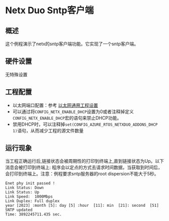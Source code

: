# Netx Duo Sntp客户端

## 概述

这个例程演示了netx的sntp客户端功能。它实现了一个sntp客户端。

## 硬件设置

无特殊设置

## 工程配置
- 以太网端口配置：参考 [以太网通用工程设置](../../../../lwip/doc/Ethernet_Common_Project_Settings_zh.md)
- 可以通过将`CONFIG_NETX_ENABLE_DHCP`设置为0或者注释掉定义`CONFIG_NETX_ENABLE_DHCP`宏的语句来禁止DHCP功能。
- 禁用DHCP时，可以注释掉`set(CONFIG_AZURE_RTOS_NETXDUO_ADDONS_DHCP 1)`语句，从而减少工程的源文件数量

## 运行现象

当工程正确运行后,链接状态会被周期性的打印到终端上,直到链接状态为Up。以下消息会被打印到终端上:
程序会以定点的方式去请求时间数据，当获取到时间后，会打印到终端上。注意：例程要求sntp服务器的root dispersion不能大于5秒。

```console
Enet phy init passed !
Link Status: Down
Link Status: Up
Link Speed:  1000Mbps
Link Duplex: Full duplex
year [2023] :month [5]: day [5] :hour  [11]: min  [21]: second  [51]
SNTP updated
Time: 3892245711.435 sec.
```

